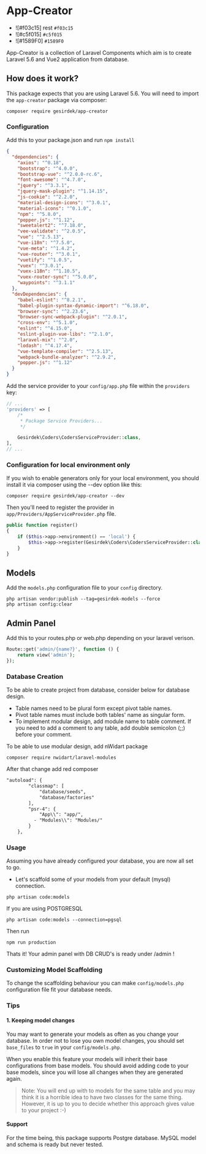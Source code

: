 # App-Creator

- ![#f03c15] rest `#f03c15`
- ![#c5f015] `#c5f015`
- ![#1589F0] `#1589F0`

App-Creator is a collection of Laravel Components which aim is 
to create Laravel 5.6 and Vue2 application from database.

## How does it work?

This package expects that you are using Laravel 5.6.
You will need to import the `app-creator` package via composer:

```shell
composer require gesirdek/app-creator
```

### Configuration

Add this to your package.json and run `npm install`

```json
{
  "dependencies": {
    "axios": "^0.18",
    "bootstrap": "^4.0.0",
    "bootstrap-vue": "^2.0.0-rc.6",
    "font-awesome": "^4.7.0",
    "jquery": "^3.3.1",
    "jquery-mask-plugin": "^1.14.15",
    "js-cookie": "^2.2.0",
    "material-design-icons": "^3.0.1",
    "material-icons": "^0.1.0",
    "npm": "^5.8.0",
    "popper.js": "^1.12",
    "sweetalert2": "^7.18.0",
    "vee-validate": "^2.0.5",
    "vue": "^2.5.13",
    "vue-i18n": "^7.5.0",
    "vue-meta": "^1.4.2",
    "vue-router": "^3.0.1",
    "vuetify": "^1.0.5",
    "vuex": "^3.0.1",
    "vuex-i18n": "^1.10.5",
    "vuex-router-sync": "^5.0.0",
    "waypoints": "^3.1.1"
  },
  "devDependencies": {
    "babel-eslint": "^8.2.1",
    "babel-plugin-syntax-dynamic-import": "^6.18.0",
    "browser-sync": "^2.23.6",
    "browser-sync-webpack-plugin": "^2.0.1",
    "cross-env": "^5.1.0",
    "eslint": "^4.15.0",
    "eslint-plugin-vue-libs": "^2.1.0",
    "laravel-mix": "^2.0",
    "lodash": "^4.17.4",
    "vue-template-compiler": "^2.5.13",
    "webpack-bundle-analyzer": "^2.9.2",
    "popper.js": "^1.12"
  }
}
```  

Add the service provider to your `config/app.php` file within the `providers` key:

```php
// ...
'providers' => [
    /*
     * Package Service Providers...
     */

    Gesirdek\Coders\CodersServiceProvider::class,
],
// ...
```
 
### Configuration for local environment only

If you wish to enable generators only for your local environment, you should install it via composer using the --dev option like this:

```shell
composer require gesirdek/app-creator --dev
```

Then you'll need to register the provider in `app/Providers/AppServiceProvider.php` file.

```php
public function register()
{
    if ($this->app->environment() == 'local') {
        $this->app->register(Gesirdek\Coders\CodersServiceProvider::class);
    }
}
```

## Models

Add the `models.php` configuration file to your `config` directory.

```shell
php artisan vendor:publish --tag=gesirdek-models --force
php artisan config:clear
```

## Admin Panel

Add this to your routes.php or web.php depending on your laravel verison.

```php
Route::get('admin/{name?}', function () {
    return view('admin');
});
```

### Database Creation

To be able to create project from database, consider below for database design.

- Table names need to be plural form except pivot table names.
- Pivot table names must include both tables' name as singular form.
- To implement modular design, add module name to table comment. If you need to add a comment to any table, add double semicolon (;;) before your comment.

To be able to use modular design, add nWidart package

```shell
composer require nwidart/laravel-modules
```

After that change add red composer

```diff
"autoload": {
        "classmap": [
            "database/seeds",
            "database/factories"
        ],
        "psr-4": {
            "App\\": "app/",
          - "Modules\\": "Modules/"
        }
    },
```

### Usage

Assuming you have already configured your database, you are now all set to go.

- Let's scaffold some of your models from your default (mysql) connection.

```shell
php artisan code:models
```

If you are using POSTGRESQL
```shell
php artisan code:models --connection=pgsql
```

Then run
```shell
npm run production
```

Thats it! Your admin panel with DB CRUD's is ready under /admin !

### Customizing Model Scaffolding

To change the scaffolding behaviour you can make `config/models.php` configuration file
fit your database needs. 

### Tips

#### 1. Keeping model changes

You may want to generate your models as often as you change your database. In order
not to lose you own model changes, you should set `base_files` to `true` in your `config/models.php`.

When you enable this feature your models will inherit their base configurations from
base models. You should avoid adding code to your base models, since you
will lose all changes when they are generated again.

> Note: You will end up with to models for the same table and you may think it is a horrible idea 
to have two classes for the same thing. However, it is up to you
to decide whether this approach gives value to your project :-)

#### Support

For the time being, this package supports Postgre database. MySQL model and schema is ready but never tested.
